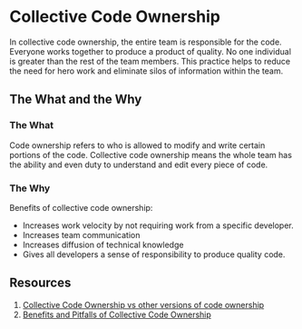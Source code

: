 # Collective Code Ownership

In collective code ownership, the entire team is responsible for the code. Everyone works together to produce a product of quality. No one individual is greater than the rest of the team members. This practice helps to reduce the need for hero work and eliminate silos of information within the team.

## The What and the Why

### The What

Code ownership refers to who is allowed to modify and write certain portions of the code. Collective code ownership means the whole team has the ability and even duty to understand and edit every piece of code.

### The Why

Benefits of collective code ownership:

- Increases work velocity by not requiring work from a specific developer.
- Increases team communication
- Increases diffusion of technical knowledge
- Gives all developers a sense of responsibility to produce quality code.

## Resources

1. [Collective Code Ownership vs other versions of code ownership](https://martinfowler.com/bliki/CodeOwnership.html)
2. [Benefits and Pitfalls of Collective Code Ownership](https://www.agilealliance.org/glossary/collective-ownership/)
